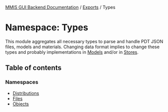 [MMIS GUI Backend Documentation](../README.md) / [Exports](../modules.md) / Types

# Namespace: Types

This module aggregates all necessary types to parse and handle PDT JSON files, models and materials. Changing data format implies to change these types and probably implementations in [Models](Models.md) and/or in [Stores](Stores.md).

## Table of contents

### Namespaces

-   [Distributions](Types.Distributions.md)
-   [Files](Types.Files.md)
-   [Objects](Types.Objects.md)
